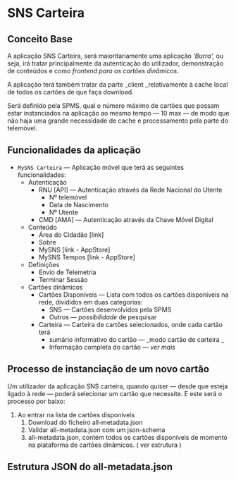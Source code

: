 # SNS Carteira

## Conceito Base

A aplicação SNS Carteira, será maioritariamente uma aplicação _'Burra',_ ou seja, irá tratar principalmente da autenticação do utilizador, demonstração de conteúdos e como _frontend para os cartões dinâmicos._

A aplicação terá também tratar da parte _client _relativamente à cache local de todos os cartões de que faça download.

Será definido pela SPMS, qual o número máximo de cartões que possam estar instanciados na aplicação ao mesmo tempo — 10 max — de modo que não haja uma grande necessidade de cache e processamento pela parte do telemóvel.

## Funcionalidades da aplicação

* `MySNS Carteira` — Aplicação móvel que terá as seguintes funcionalidades:
  * Autenticação
    * RNU \[API\] — Autenticação através da Rede Nacional do Utente 
      * Nº telemóvel
      * Data de Nascimento
      * Nº Utente
    * CMD \[AMA\] — Autenticação através da Chave Móvel Digital
  * Conteúdo
    * Área do Cidadão \[link\]
    * Sobre
    * MySNS \[link - AppStore\]
    * MySNS Tempos \[link - AppStore\]
  * Definições
    * Envio de Telemetria
    * Terminar Sessão
  * Cartões dinâmicos
    * Cartões Disponíveis — Lista com todos os cartões disponíveis na rede, divididos em duas categorias:
      * SNS — Cartões desenvolvidos pela SPMS
      * Outros — _possibilidade_ de pesquisar
    * Carteira — Carteira de cartões selecionados, onde cada cartão terá
      * sumário informativo do cartão — _modo cartão de carteira _
      * Informação completa do cartão — _ver mais_

## Processo de instanciação de um novo cartão

Um utilizador da aplicação SNS carteira, quando quiser — desde que esteja ligado à rede — poderá selecionar um cartão que necessite. E este será o processo por baixo:

1. Ao entrar na lista de cartões disponíveis
   1. Download do ficheiro all-metadata.json
   2. Validar all-metadata.json com um json-schema
   3. all-metadata.json, contém todos os cartões disponíveis de momento na plataforma de cartões dinâmicos. \( ver estrutura \)



## Estrutura JSON do all-metadata.json



